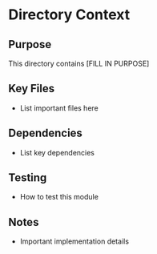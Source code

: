# Directory Context

## Purpose
This directory contains [FILL IN PURPOSE]

## Key Files
- List important files here

## Dependencies
- List key dependencies

## Testing
- How to test this module

## Notes
- Important implementation details
